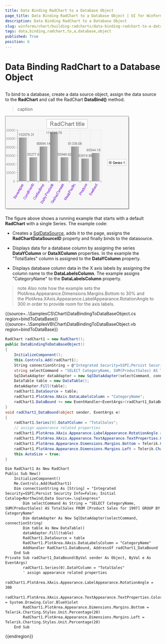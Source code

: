 ```yaml
---
title: Data Binding RadChart to a Database Object
page_title: Data Binding RadChart to a Database Object | UI for WinForms Documentation
description: Data Binding RadChart to a Database Object
slug: winforms/chart/building-radcharts/data-binding-radchart-to-a-database-object
tags: data,binding,radchart,to,a,database,object
published: True
position: 6
---
```


# Data Binding RadChart to a Database Object



## 

To bind to a database, create a data source object, assign the data source to the __RadChart__ and call the RadChart __DataBind()__ method.
>caption 

![chart-building-radcharts-data-binding-radchart-to-a-database-object 001](images/chart-building-radcharts-data-binding-radchart-to-a-database-object001.png)

The figure above shows a running example that starts with a default __RadChart__ with a single Series. The example code: 

* Creates a [SqlDataSource](http://msdn2.microsoft.com/en-us/library/system.web.ui.webcontrols.sqldatasource.aspx), adds it to the page, assigns the __RadChartDataSourceID__ property and finally binds to the datasource. 


* Displays data for a database column by assigning the series __DataYColumn__ or __DataXColumn__  properties. In the example the "TotalSales" column is assigned to the __DataYColumn__ property. 


* Displays database column data in the X axis labels by assigning the column name to the __DataLabelsColumn__. The example assigns "CategoryName" to the __DataLabelsColumn__ property.

>note Also note how the example sets the PlotArea.Appearance.Dimensions.Margins.Bottom to 30% and the PlotArea.XAxis.Appearance.LabelAppearance.RotationAngle to 300 in order to provide room for the axis labels.


{{source=..\SamplesCS\Chart\DataBindingToDataBaseObject.cs region=bindToDataBase}} 
{{source=..\SamplesVB\Chart\DataBindingToDataBaseObject.vb region=bindToDataBase}} 

````C#
RadChart radChart1 = new RadChart();
public DataBindingToDataBaseObject()
{
    InitializeComponent();
    this.Controls.Add(radChart1);
    String connectionString = @"Integrated Security=SSPI;Persist Security Info=False; Initial Catalog=Northwind;Data Source=.\sqlexpress";
    string selectCommand = "SELECT CategoryName, SUM(ProductSales) AS TotalSales FROM [Product Sales for 1997] GROUP BY CategoryName";
    SqlDataAdapter dataAdapter = new SqlDataAdapter(selectCommand, connectionString);
    DataTable table = new DataTable();
    dataAdapter.Fill(table);
    radChart1.DataSource = table; 
    radChart1.PlotArea.XAxis.DataLabelsColumn = "CategoryName";
    radChart1.DataBound += new EventHandler<EventArgs>(radChart1_DataBound);
}
void radChart1_DataBound(object sender, EventArgs e)
{
    radChart1.Series[0].DataYColumn = "TotalSales";
    // assign appearance related properties
    radChart1.PlotArea.XAxis.Appearance.LabelAppearance.RotationAngle = 300;
    radChart1.PlotArea.XAxis.Appearance.TextAppearance.TextProperties.Color = System.Drawing.Color.BlueViolet;
    radChart1.PlotArea.Appearance.Dimensions.Margins.Bottom = Telerik.Charting.Styles.Unit.Percentage(25);
    radChart1.PlotArea.Appearance.Dimensions.Margins.Left = Telerik.Charting.Styles.Unit.Percentage(20);
    this.AutoSize = true;
}

````
````VB.NET
Dim RadChart1 As New RadChart
Public Sub New()
    InitializeComponent()
    Me.Controls.Add(RadChart1)
    Dim connectionString As [String] = "Integrated Security=SSPI;Persist Security Info=False; Initial Catalog=Northwind;Data Source=.\sqlexpress"
        Dim selectCommand As String = "SELECT CategoryName, SUM(ProductSales) AS TotalSales FROM [Product Sales for 1997] GROUP BY CategoryName"
        Dim dataAdapter As New SqlDataAdapter(selectCommand, connectionString)
        Dim table As New DataTable()
        dataAdapter.Fill(table)
        RadChart1.DataSource = table
        RadChart1.PlotArea.XAxis.DataLabelsColumn = "CategoryName"
        AddHandler RadChart1.DataBound, AddressOf radChart1_DataBound
    End Sub
Private Sub radChart1_DataBound(ByVal sender As Object, ByVal e As EventArgs)
        radChart1.Series(0).DataYColumn = "TotalSales"
        ' assign appearance related properties
        radChart1.PlotArea.XAxis.Appearance.LabelAppearance.RotationAngle = 300
        radChart1.PlotArea.XAxis.Appearance.TextAppearance.TextProperties.Color = System.Drawing.Color.BlueViolet
        RadChart1.PlotArea.Appearance.Dimensions.Margins.Bottom = Telerik.Charting.Styles.Unit.Percentage(20)
        RadChart1.PlotArea.Appearance.Dimensions.Margins.Left = Telerik.Charting.Styles.Unit.Percentage(20)
    End Sub

````

{{endregion}} 



